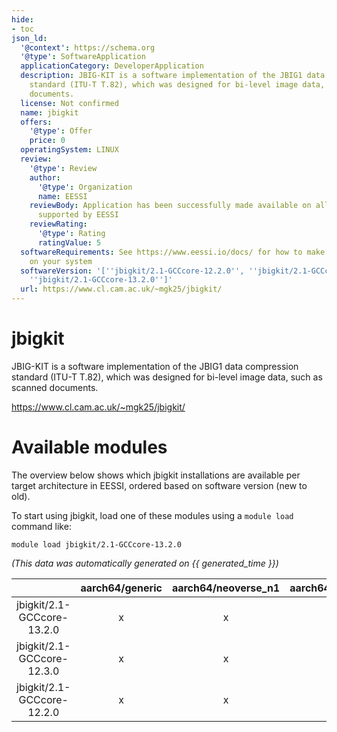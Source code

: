```yaml
---
hide:
- toc
json_ld:
  '@context': https://schema.org
  '@type': SoftwareApplication
  applicationCategory: DeveloperApplication
  description: JBIG-KIT is a software implementation of the JBIG1 data compression
    standard (ITU-T T.82), which was designed for bi-level image data, such as scanned
    documents.
  license: Not confirmed
  name: jbigkit
  offers:
    '@type': Offer
    price: 0
  operatingSystem: LINUX
  review:
    '@type': Review
    author:
      '@type': Organization
      name: EESSI
    reviewBody: Application has been successfully made available on all architectures
      supported by EESSI
    reviewRating:
      '@type': Rating
      ratingValue: 5
  softwareRequirements: See https://www.eessi.io/docs/ for how to make EESSI available
    on your system
  softwareVersion: '[''jbigkit/2.1-GCCcore-12.2.0'', ''jbigkit/2.1-GCCcore-12.3.0'',
    ''jbigkit/2.1-GCCcore-13.2.0'']'
  url: https://www.cl.cam.ac.uk/~mgk25/jbigkit/
---
```


jbigkit
=======


JBIG-KIT is a software implementation of the JBIG1 data compression standard (ITU-T T.82), which was designed for bi-level image data, such as scanned documents.

https://www.cl.cam.ac.uk/~mgk25/jbigkit/
# Available modules


The overview below shows which jbigkit installations are available per target architecture in EESSI, ordered based on software version (new to old).

To start using jbigkit, load one of these modules using a `module load` command like:

```shell
module load jbigkit/2.1-GCCcore-13.2.0
```

*(This data was automatically generated on {{ generated_time }})*  

| |aarch64/generic|aarch64/neoverse_n1|aarch64/neoverse_v1|aarch64/nvidia|x86_64/generic|x86_64/amd/zen2|x86_64/amd/zen3|x86_64/amd/zen4|x86_64/intel/haswell|x86_64/intel/sapphirerapids|x86_64/intel/skylake_avx512|aarch64/nvidia/grace|
| :---: | :---: | :---: | :---: | :---: | :---: | :---: | :---: | :---: | :---: | :---: | :---: | :---: |
|jbigkit/2.1-GCCcore-13.2.0|x|x|x|-|x|x|x|x|x|x|x|x|
|jbigkit/2.1-GCCcore-12.3.0|x|x|x|-|x|x|x|x|x|x|x|x|
|jbigkit/2.1-GCCcore-12.2.0|x|x|x|-|x|x|x|x|x|x|x|x|
